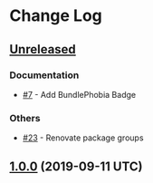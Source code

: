 # Change Log

## [Unreleased]

### Documentation

* [#7] - Add BundlePhobia Badge

### Others

* [#23] - Renovate package groups

[Unreleased]: https://github.com/sounisi5011/metalsmith-directory-metadata/compare/v1.0.0...HEAD
[#7]: https://github.com/sounisi5011/metalsmith-directory-metadata/pull/7
[#23]: https://github.com/sounisi5011/metalsmith-directory-metadata/pull/23

## [1.0.0] (2019-09-11 UTC)

[1.0.0]: https://github.com/sounisi5011/metalsmith-directory-metadata/compare/v0.0.0...v1.0.0
